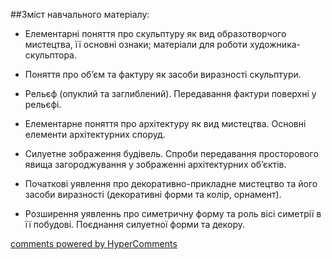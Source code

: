 <div id="hypercomments_widget" class="js-hypercomments-widget invisible"></div>

##Зміст навчального матеріалу:

*	Елементарні поняття про скульптуру як вид образотворчого мистецтва, її основні ознаки; матеріали для роботи художника-скульптора. 

*	Поняття про об’єм та фактуру як засоби виразності скульптури. 

*	Рельєф (опуклий та заглиблений). Передавання фактури поверхні у рельєфі.

*	Елементарне поняття про архітектуру як вид мистецтва. Основні елементи архітектурних споруд. 

*	Силуетне зображення будівель. Спроби передавання просторового явища загороджування у зображенні архітектурних об’єктів. 

*	Початкові уявлення про декоративно-прикладне мистецтво та його засоби виразності (декоративні форми та колір, орнамент).

*	Розширення уявленнь про симетричну форму та роль вісі симетрії в її побудові. Поєднання силуетної форми та декору.


<div class="js-hypercomments-container">
    <a href="http://hypercomments.com" class="hc-link" title="comments widget">comments powered by HyperComments</a>
</div>